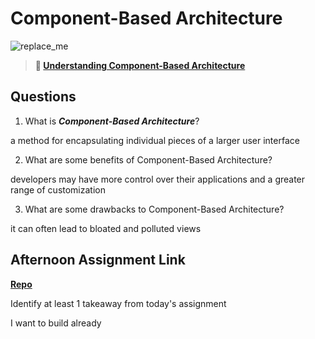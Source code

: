 # Component-Based Architecture

![replace_me](https://codeworks.blob.core.windows.net/public/assets/img/illustrations/placeholder.svg)

> **📖 [Understanding Component-Based Architecture](https://codeworksacademy.com/fs-student-guide/resources/wk6/01-Component-Based-Architecture)**

## Questions

1. What is ***Component-Based Architecture***?

a method for encapsulating individual pieces of a larger user interface

2. What are some benefits of Component-Based Architecture?

developers may have more control over their applications and a greater range of customization

3. What are some drawbacks to Component-Based Architecture?

it can often lead to bloated and polluted views

## Afternoon Assignment Link

**[Repo](https://github.com/LemonadeGT1/vue-playground)**

Identify at least 1 takeaway from today's assignment

I want to build already